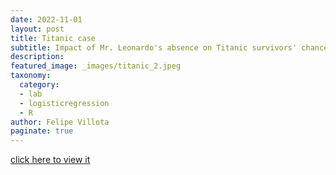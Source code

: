 ```yaml
---
date: 2022-11-01
layout: post
title: Titanic case
subtitle: Impact of Mr. Leonardo's absence on Titanic survivors' chances.
description: 
featured_image: _images/titanic_2.jpeg
taxonomy:
  category: 
  - lab
  - logisticregression
  - R
author: Felipe Villota
paginate: true
---
```

[click here to view it](https://felipevillota.com/wp-content/uploads/2024/04/LAB1_logistic_regression_titanic.pdf)
